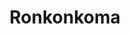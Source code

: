 ---
slug: acp-ronkonkoma
title: Ronkonkoma
address: 640 Hawkins Ave.
state: New York
stateAbbreviation: NY
city: Lake Ronkonkoma
postal: 11779
url: https://www.radnet.com/lhr-acpny/locations/acp-ronkonkoma
htmlHead: null
body: null
appointmentUrl: https://www.radnet.com/lenox-hill-radiology/for-patients/request-appointment
walkInTitle: Walk-In Hours
walkInDetails: Mon - Fri | 8:00 am - 4:00 pm
places:
- {
    name: "Lenox Hill Radiology | Ronkonkoma",
    longitude: -73.109310000000,
    latitude: 40.830820000000,
}
---